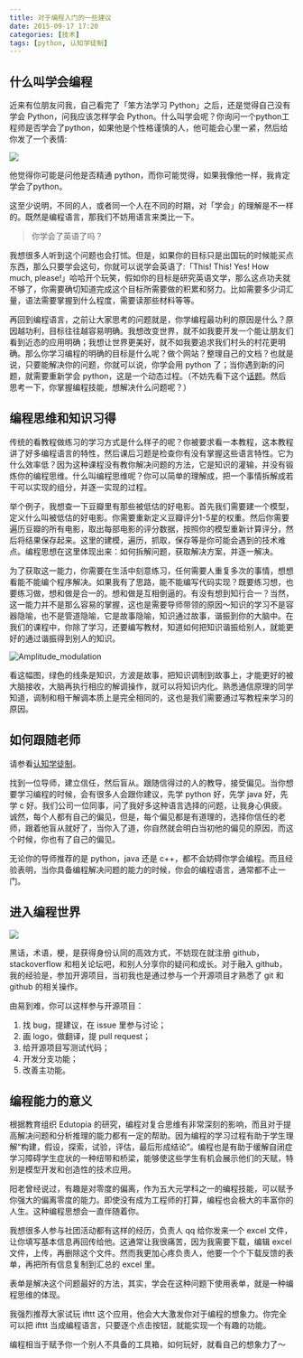 ```yaml
---
title: 对于编程入门的一些建议
date: 2015-09-17 17:20
categories: [技术]
tags: [python, 认知学徒制]
---
```



## 什么叫学会编程

近来有位朋友问我，自己看完了「笨方法学习 Python」之后，还是觉得自己没有学会 Python，问我应该怎样学会 Python。什么叫学会呢？你询问一个python工程师是否学会了python，如果他是个性格谨慎的人，他可能会心里一紧，然后给你发了一个表情:

![](http://wulfric.qiniudn.com/nibiezheyang.jpg)

他觉得你可能是问他是否精通 python，而你可能觉得，如果我像他一样，我肯定学会了python。

这至少说明，不同的人，或者同一个人在不同的时期，对「学会」的理解是不一样的。既然是编程语言，那我们不妨用语言来类比一下。

> 你学会了英语了吗？

我想很多人听到这个问题也会打怵。但是，如果你的目标只是出国玩的时候能买点东西，那么只要学会这句，你就可以说学会英语了:「This! This! Yes! How much, please!」哈哈开个玩笑，假如你的目标是研究英语文学，那么这点功夫就不够了，你需要确切知道完成这个目标所需要做的积累和努力。比如需要多少词汇量，语法需要掌握到什么程度，需要读那些材料等等。

再回到编程语言，之前让大家思考的问题就是，你学编程最功利的原因是什么？原因越功利，目标往往越容易明确。我想改变世界，就不如我要开发一个能让朋友们看到近态的应用明确；我想让世界更美好，就不如我要追求我们村头的村花更明确。那么你学习编程的明确的目标是什么呢？做个网站？整理自己的文档？也就是说，只要能解决你的问题，你就可以说，你学会用 python 了；当你遇到新的问题，就需要重新学会 python，这是一个动态过程。（不妨先看下这个[话题](http://www.zhihu.com/question/30719851)。然后思考一下，你掌握编程技能，想解决什么问题呢？）

## 编程思维和知识习得

传统的看教程做练习的学习方式是什么样子的呢？你被要求看一本教程，这本教程讲了好多编程语言的特性，然后课后习题是检查你有没有掌握这些语言特性。它为什么效率低？因为这种课程没有教你解决问题的方法，它是知识的灌输，并没有锻炼你的编程思维。什么叫编程思维呢？你可以简单的理解成，把一个事情拆解成若干可以实现的组分，并逐一实现的过程。

举个例子，我想查一下豆瓣里有那些被低估的好电影。首先我们需要建一个模型，定义什么叫被低估的好电影。你需要重新定义豆瓣评分1-5星的权重。然后你需要遍历豆瓣的所有电影，取出每部电影的评分数据，按照你的模型重新计算评分，然后将结果保存起来。这里的建模，遍历，抓取，保存等是你可能会遇到的技术难点。编程思想在这里体现出来：如何拆解问题，获取解决方案，并逐一解决。

为了获取这一能力，你需要在生活中刻意练习，任何需要人重复多次的事情，想想看能不能编个程序解决。如果我有了思路，能不能编写代码实现？既要练习想，也要练习做，想和做是合一的。想和做是互相倒逼的。有没有想到知行合一？当然，这一能力并不是那么容易的掌握，这也是需要导师带领的原因～知识的学习不是容器隐喻，也不是管道隐喻，它是故事隐喻，知识通过故事，谐振到你的大脑中。在我们的课程中，你除了学习，还要编写教材，知道如何把知识谐振给别人，就能更好的通过谐振得到别人的知识。

![Amplitude_modulation](https://upload.wikimedia.org/wikipedia/commons/6/6f/Amplitude_modulation.png "Amplitude_modulation")

看这幅图，绿色的线条是知识，方波是故事，把知识调制到故事上，才能更好的被大脑接收，大脑再执行相应的解调操作，就可以将知识内化。熟悉通信原理的同学知道，调制和相干解调本质上是完全相同的，这也是我们需要通过写教程来学习的原因。

## 如何跟随老师

请参看[认知学徒制](http://baike.baidu.com/subview/5380697/5414995.htm)。

找到一位导师，建立信任，然后盲从。跟随信得过的人的教导，接受偏见。当你想要学习编程的时候，会有很多人会跟你建议，先学 python 好，先学 java 好，先学 c 好。我们公司一位同事，问了我好多这种语言选择的问题，让我身心俱疲。诚然，每个人都有自己的偏见，但是，每个偏见都是有道理的，选择你信任的老师，跟着他盲从就好了，当你入了道，你自然就会明白当初他的偏见的原因，而这个时候，你也有了自己的偏见。

无论你的导师推荐的是 python，java 还是 c++，都不会妨碍你学会编程。而且经验表明，当你具备编程解决问题的能力的时候，你会的编程语言，通常都不止一门。

## 进入编程世界

![](http://wulfric.qiniudn.com/R-cannot-find-object.png)

黑话，术语，梗，是获得身份认同的高效方式，不妨现在就注册 github，stackoverflow 和相关论坛吧，和别人分享你的疑问和成长。对于融入 github，我的经验是，参加开源项目，当初我也是通过参与一个开源项目才熟悉了 git 和 github 的相关操作。

由易到难，你可以这样参与开源项目：

1. 找 bug，提建议，在 issue 里参与讨论；
2. 画 logo，做翻译，提 pull request；
3. 给开源项目写测试代码；
4. 开发分支功能；
5. 改善主功能。

## 编程能力的意义

根据教育组织 Edutopia 的研究，编程对复合思维有非常深刻的影响，而且对于提高解决问题和分析推理的能力都有一定的帮助。因为编程的学习过程有助于学生理解“构建，假设，探索，试验，评估，最后形成结论”。编程也是有助于缓解自闭症学习障碍学生症状的一种纽带和桥梁，能够使这些学生有机会展示他们的天赋，特别是模型开发和创造性的技术应用。

阳老曾经说过，有趣是对零度的偏离，作为五大元学科之一的编程技能，可以赋予你强大的偏离零度的能力。即使没有成为工程师的打算，编程也会极大的丰富你的人生。这种编程思想会一直伴随着你。

我想很多人参与社团活动都有这样的经历，负责人 qq 给你发来一个 excel 文件，让你填写基本信息再回传给他。这通常让我很痛苦，因为我需要下载，编辑 excel 文件，上传，再删除这个文件。然而我更加心疼负责人，他要一个个下载反馈的表单，再把所有信息复制到汇总的 excel 里。

表单是解决这个问题最好的方法，其实，学会在这种问题下使用表单，就是一种编程思维的体现。

我强烈推荐大家试玩 ifttt 这个应用，他会大大激发你对于编程的想象力。你完全可以把 ifttt 当成编程语言，只要逐个点击按钮，就能实现一个有趣的功能。

编程相当于赋予你一个别人不具备的工具箱，如何玩好，就看自己的想象力了～
